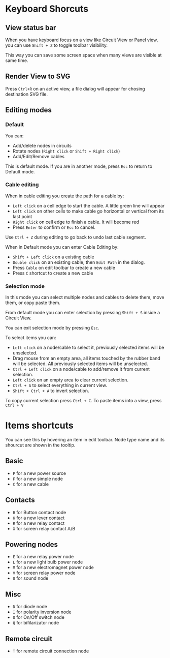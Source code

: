 # Keyboard Shorcuts

## View status bar

When you have keyboard focus on a view like Circuit View or Panel view,
you can use `Shift + Z` to toggle toolbar visibility.

This way you can save some screen space when many views are visible at same time.

## Render View to SVG

Press `Ctrl+R` on an active view, a file dialog will appear for chosing destination SVG file.

## Editing modes

### Default

You can:
- Add/delete nodes in circuits
- Rotate nodes (`Right click` or `Shift + Right click`)
- Add/Edit/Remove cables

This is default mode. If you are in another mode, press `Esc` to return to Default mode.

### Cable editing

When in cable editing you create the path for a cable by:
- `Left click` on a cell edge to start the cable. A little green line will appear
- `Left click` on other cells to make cable go horizontal or vertical from its last point
- `Right click` on cell edge to finish a cable. It will become red
- Press `Enter` to confirm or `Esc` to cancel.

Use `Ctrl + Z` during editing to go back to undo last cable segment.

When in Default mode you can enter Cable Editing by:
- `Shift + Left click` on a existing cable
- `Double click` on an existing cable, then `Edit Path` in the dialog.
- Press `Cable` on edit toolbar to create a new cable
- Press `C` shortcut to create a new cable

### Selection mode

In this mode you can select multiple nodes and cables to delete them, move them, or copy paste them.

From default mode you can enter selection by pressing `Shift + S` inside a Circuit View.

You can exit selection mode by pressing `Esc`.

To select items you can:
- `Left click` on a node/cable to select it, previously selected items will be unselected.
- Drag mouse from an empty area, all items touched by the rubber band will be selected. All previously selected items will be unselected.
- `Ctrl + Left click` on a node/cable to add/remove it from current selection.
- `Left click` on an empty area to clear current selection.
- `Ctrl + A` to select everything in current view.
- `Shift + Ctrl + A` to invert selection.

To copy current selection press `Ctrl + C`.
To paste items into a view, press `Ctrl + V`

# Items shortcuts

You can see this by hovering an item in edit toolbar.
Node type name and its shourcut are shown in the tooltip.

## Basic
- `P` for a new power source
- `F` for a new simple node
- `C` for a new cable

## Contacts
- `B` for Button contact node
- `K` for a new lever contact
- `R` for a new relay contact
- `X` for screen relay contact A/B

## Powering nodes
- `E` for a new relay power node
- `L` for a new light bulb power node
- `M` for a new electromagnet power node
- `V` for screen relay power node
- `U` for sound node

## Misc
- `D` for diode node
- `I` for polarity inversion node
- `O` for On/Off switch node
- `Q` for bifilarizator node

## Remote circuit
- `T` for remote circuit connection node

